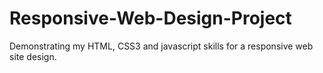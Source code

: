 # Responsive-Web-Design-Project
Demonstrating my HTML, CSS3 and javascript skills for a responsive web site design.
